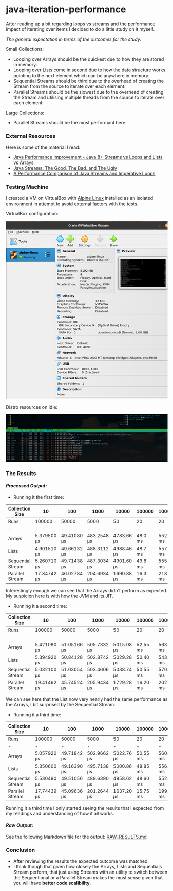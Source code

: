 # java-iteration-performance

After reading up a bit regarding loops vs streams and the performance impact of iterating over items I decided to do a little study on it myself.

_The general expectation in terms of the outcomes for the study:_

Small Collections:
- Looping over Arrays should be the quickest due to how they are stored in memory.
- Looping over Lists come in second due to how the data structure works pointing to the next element which can be anywhere in memory.
- Sequential Streams should be third due to the overhead of creating the Stream from the source to iterate over each element.
- Parallel Streams should be the slowest due to the overhead of creating the Stream and utilising multiple threads from the source to iterate over each element.

Large Collections:
- Parallel Streams should be the most performant here.

### External Resources

Here is some of the material I read:

- [Java Performance Improvement - Java 8+ Streams vs Loops and Lists vs Arrays](https://medium.com/levi-niners-crafts/java-performance-improvement-java-8-streams-vs-loops-and-lists-vs-arrays-e824136832d6)
- [Java Streams: The Good, The Bad, and The Ugly](https://medium.com/@harshgajjar7110/java-streams-the-good-the-bad-and-the-ugly-6f6b54526619)
- [A Performance Comparison of Java
Streams and Imperative Loops](https://www.diva-portal.org/smash/get/diva2:1783234/FULLTEXT01.pdf)

### Testing Machine

I created a VM on VirtualBox with [Alpine Linux](https://dl-cdn.alpinelinux.org/alpine/v3.19/releases/x86_64/alpine-standard-3.19.1-x86_64.iso) installed as an isolated environment in attempt to avoid external factors with the tests.

VirtualBox configuration:

![virtualbox](./.images/Screenshot%20from%202024-01-31%2015-48-39.png)

Distro resources on idle:

![htop](./.images/Screenshot%20from%202024-01-31%2015-41-10.png)

### The Results

#### _Processed Output:_

- Running it the first time:

| Collection Size   | 10          | 100         | 1000        | 10000      | 100000  | 1000000   | 10000000  |
|-------------------|-------------|-------------|-------------|------------|---------|-----------|-----------|
| Runs              | 100000      | 50000       | 5000        | 50         | 20      | 20        | 10        |
| -                 | -           | -           | -           | -          | -       | -         | -         |
| Arrays            | 5.379500 μs | 49.41080 μs | 483.2548 μs | 4783.66 μs | 48.0 ms | 552.55 ms | 5325.4 ms |
| Lists             | 4.901510 μs | 49.66132 μs | 488.3112 μs | 4988.46 μs | 48.7 ms | 557.00 ms | 5362.5 ms |
| Sequential Stream | 5.260710 μs | 49.71438 μs | 487.3034 μs | 4901.60 μs | 49.8 ms | 555.80 ms | 5331.3 ms |
| Parallel Stream   | 17.84742 μs | 46.02784 μs | 204.6934 μs | 1690.88 μs | 16.3 ms | 218.25 ms | 2170.8 ms |

Interestingly enough we can see that the Arrays didn't perform as expected. My suspicion here is with how the JVM and its JIT.

- Running it a second time:

| Collection Size   | 10          | 100         | 1000        | 10000      | 100000   | 1000000   | 10000000  |
|-------------------|-------------|-------------|-------------|------------|----------|-----------|-----------|
| Runs              | 100000      | 50000       | 5000        | 50         | 20       | 20        | 10        |
| -                 | -           | -           | -           | -          | -        | -         | -         |
| Arrays            | 5.421080 μs | 51.05166 μs | 505.7332 μs | 5015.08 μs | 52.55 ms | 563.85 ms | 5405.2 ms |
| Lists             | 5.394920 μs | 50.84128 μs | 502.8742 μs | 5029.28 μs | 50.40 ms | 543.00 ms | 5407.5 ms |
| Sequential Stream | 5.032100 μs | 51.03054 μs | 503.4606 μs | 5038.74 μs | 50.55 ms | 570.20 ms | 5312.4 ms |
| Parallel Stream   | 19.41462 μs | 45.74524 μs | 205.9434 μs | 1729.28 μs | 16.20 ms | 202.65 ms | 2096.8 ms |

We can see here that the List now very nearly had the same performance as the Arrays, I bit surprised by the Sequential Stream.

- Running it a third time:

| Collection Size   | 10          | 100         | 1000        | 10000      | 100000   | 1000000   | 10000000  |
|-------------------|-------------|-------------|-------------|------------|----------|-----------|-----------|
| Runs              | 100000      | 50000       | 5000        | 50         | 20       | 20        | 10        |
| -                 | -           | -           | -           | -          | -        | -         | -         |
| Arrays            | 5.057920 μs | 49.71842 μs | 502.9662 μs | 5022.76 μs | 50.55 ms | 560.00 ms | 5348.1 ms |
| Lists             | 5.350600 μs | 49.16390 μs | 495.7138 μs | 5000.86 μs | 48.85 ms | 556.05 ms | 5240.9 ms |
| Sequential Stream | 5.530490 μs | 49.51056 μs | 489.6390 μs | 4958.62 μs | 48.60 ms | 552.30 ms | 5301.3 ms |
| Parallel Stream   | 17.74439 μs | 45.09636 μs | 201.2644 μs | 1637.20 μs | 15.75 ms | 199.10 ms | 2061.0 ms |

Running it a third time I only started seeing the results that I expected from my readings and understanding of how it all works.

#### _Raw Output:_

See the following Markdown file for the output: [RAW_RESULTS.md](./RAW_RESULTS.md)

### Conclusion

- After reviewing the results the expected outcome was matched.
- I think though that given how closely the Arrays, Lists and Sequentials Stream perform, that just using Streams with an utility to switch between the Sequentional or a Parallel Stream makes the most sense given that you will have **better code scalibility**.